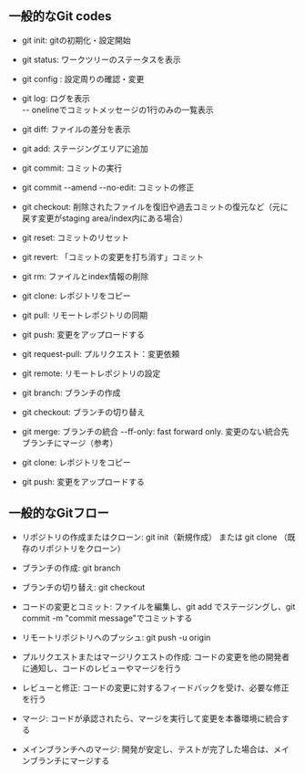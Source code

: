 ## 一般的なGit codes
- git init: 
  gitの初期化・設定開始
- git status: 
  ワークツリーのステータスを表示
- git config : 
  設定周りの確認・変更
- git log: ログを表示    
  -- onelineでコミットメッセージの1行のみの一覧表示
- git diff: 
  ファイルの差分を表示
- git add: 
  ステージングエリアに追加
- git commit: 
  コミットの実行

- git commit 
  --amend --no-edit: コミットの修正
- git checkout: 
  削除されたファイルを復旧や過去コミットの復元など（元に戻す変更がstaging area/index内にある場合）
- git reset: 
  コミットのリセット
- git revert: 
 「コミットの変更を打ち消す」コミット
- git rm: 
  ファイルとindex情報の削除

- git clone: 
  レポジトリをコピー
- git pull: 
  リモートレポジトリの同期	
- git push: 
  変更をアップロードする
- git request-pull: 
  プルリクエスト：変更依頼
- git remote: 
  リモートレポジトリの設定

- git branch: 
  ブランチの作成
- git checkout: 
  ブランチの切り替え
- git merge: 
  ブランチの統合    --ff-only: fast forward only. 変更のない統合先ブランチにマージ（参考）
- git clone: 
  レポジトリをコピー
- git push: 
  変更をアップロードする


## 一般的なGitフロー

- リポジトリの作成またはクローン: git init（新規作成）
または
git clone <repository URL>（既存のリポジトリをクローン）

- ブランチの作成: git branch <branch>

- ブランチの切り替え: git checkout <branch>

- コードの変更とコミット: ファイルを編集し、git add <file>でステージングし、git commit -m "commit message"でコミットする

- リモートリポジトリへのプッシュ: git push -u origin <branch>

- プルリクエストまたはマージリクエストの作成: コードの変更を他の開発者に通知し、コードのレビューやマージを行う

- レビューと修正: コードの変更に対するフィードバックを受け、必要な修正を行う

- マージ: コードが承認されたら、マージを実行して変更を本番環境に統合する

- メインブランチへのマージ: 開発が安定し、テストが完了した場合は、メインブランチにマージする